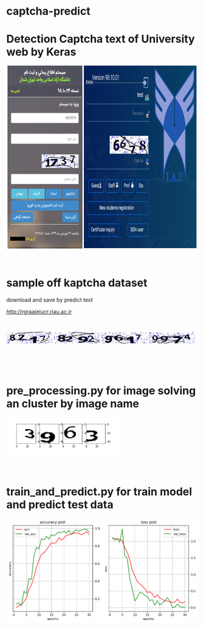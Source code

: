 # captcha-predict

# Detection Captcha text of University web by Keras

<p align="center">
  <img width="39%" height="480" src="https://github.com/esnrhm/captcha-predict/blob/master/img/web.png" / >
  <img width="59%" height="480" src="https://github.com/esnrhm/captcha-predict/blob/master/img/web1.png" />
</p>
<br>

# sample off kaptcha dataset

download and save by predict text
<br>
     
<a href="http://rgraaieiucr.riau.ac.ir/loginb.aspx">http://rgraaieiucr.riau.ac.ir</a>



<br>


<p float="Center">
  <img src="https://github.com/esnrhm/captcha-predict/blob/master/img/dataset/8217.jpg" width="24%" />
  <img src="https://github.com/esnrhm/captcha-predict/blob/master/img/dataset/8292.jpg" width="24%" /> 
  <img src="https://github.com/esnrhm/captcha-predict/blob/master/img/dataset/9617.jpg" width="24%" />
  <img src="https://github.com/esnrhm/captcha-predict/blob/master/img/dataset/9974.jpg" width="24%" />
</p>

<br>
<br>
<br>

# pre_processing.py for image solving an cluster by image name 

<p float="Center">
  <img src="https://github.com/esnrhm/captcha-predict/blob/master/solve.png" width="60%" />
</p>

<br>

# train_and_predict.py for train model and predict test data  

<p float="Center">
  <img src="https://github.com/esnrhm/captcha-predict/blob/master/download.png" width="100%" />
</p>

<br>


